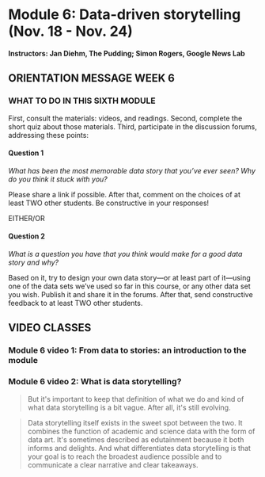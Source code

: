 # Module 6: Data-driven storytelling (Nov. 18 - Nov. 24)
**Instructors: Jan Diehm, The Pudding; Simon Rogers, Google News Lab**

## ORIENTATION MESSAGE WEEK 6

### WHAT TO DO IN THIS SIXTH MODULE
First, consult the materials: videos, and readings.
Second, complete the short quiz about those materials.
Third, participate in the discussion forums, addressing these points:

#### Question 1
_What has been the most memorable data story that you’ve ever seen? Why do you think it stuck with you?_ 

Please share a link if possible. After that, comment on the choices of at least TWO other students. Be constructive in your responses!

EITHER/OR

#### Question 2
_What is a question you have that you think would make for a good data story and why?_

Based on it, try to design your own data story—or at least part of it—using one of the data sets we’ve used so far in this course, or any other data set you wish. Publish it and share it in the forums. After that, send constructive feedback to at least TWO other students.

## VIDEO CLASSES

### Module 6 video 1: From data to stories: an introduction to the module

### Module 6 video 2: What is data storytelling?

> But it's important to keep that definition of what we do and kind of what data storytelling is a bit vague. After all, it's still evolving.

> Data storytelling itself exists in the sweet spot between the two. It combines the function of academic and science data with the form of data art. It's sometimes described as edutainment because it both informs and delights. And what differentiates data storytelling is that your goal is to reach the broadest audience possible and to communicate a clear narrative and clear takeaways.
